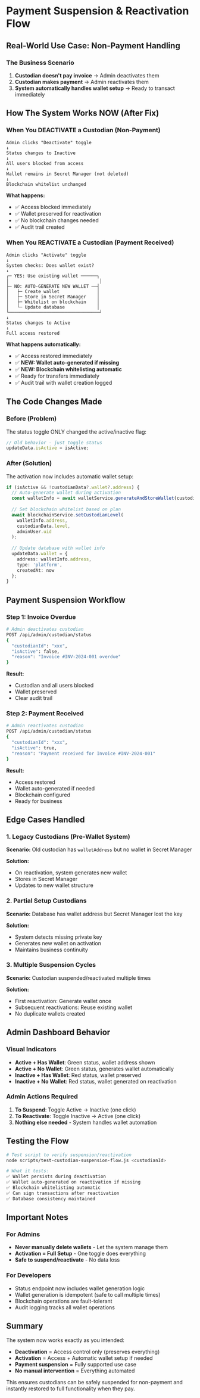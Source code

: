 # Payment Suspension & Reactivation Flow

## Real-World Use Case: Non-Payment Handling

### The Business Scenario
1. **Custodian doesn't pay invoice** → Admin deactivates them
2. **Custodian makes payment** → Admin reactivates them
3. **System automatically handles wallet setup** → Ready to transact immediately

## How The System Works NOW (After Fix)

### When You DEACTIVATE a Custodian (Non-Payment)

```
Admin clicks "Deactivate" toggle
↓
Status changes to Inactive
↓
All users blocked from access
↓
Wallet remains in Secret Manager (not deleted)
↓
Blockchain whitelist unchanged
```

**What happens:**
- ✅ Access blocked immediately
- ✅ Wallet preserved for reactivation
- ✅ No blockchain changes needed
- ✅ Audit trail created

### When You REACTIVATE a Custodian (Payment Received)

```
Admin clicks "Activate" toggle
↓
System checks: Does wallet exist?
↓
┌─ YES: Use existing wallet ──────┐
│                                  │
├─ NO: AUTO-GENERATE NEW WALLET ──┤
│   ├─ Create wallet              │
│   ├─ Store in Secret Manager    │
│   ├─ Whitelist on blockchain    │
│   └─ Update database            │
└──────────────────────────────────┘
↓
Status changes to Active
↓
Full access restored
```

**What happens automatically:**
- ✅ Access restored immediately
- ✅ **NEW: Wallet auto-generated if missing**
- ✅ **NEW: Blockchain whitelisting automatic**
- ✅ Ready for transfers immediately
- ✅ Audit trail with wallet creation logged

## The Code Changes Made

### Before (Problem)
The status toggle ONLY changed the active/inactive flag:
```typescript
// Old behavior - just toggle status
updateData.isActive = isActive;
```

### After (Solution)
The activation now includes automatic wallet setup:
```typescript
if (isActive && !custodianData?.wallet?.address) {
  // Auto-generate wallet during activation
  const walletInfo = await walletService.generateAndStoreWallet(custodianId);
  
  // Set blockchain whitelist based on plan
  await blockchainService.setCustodianLevel(
    walletInfo.address,
    custodianData.level,
    adminUser.uid
  );
  
  // Update database with wallet info
  updateData.wallet = {
    address: walletInfo.address,
    type: 'platform',
    createdAt: now
  };
}
```

## Payment Suspension Workflow

### Step 1: Invoice Overdue
```bash
# Admin deactivates custodian
POST /api/admin/custodian/status
{
  "custodianId": "xxx",
  "isActive": false,
  "reason": "Invoice #INV-2024-001 overdue"
}
```

**Result:**
- Custodian and all users blocked
- Wallet preserved
- Clear audit trail

### Step 2: Payment Received
```bash
# Admin reactivates custodian
POST /api/admin/custodian/status
{
  "custodianId": "xxx", 
  "isActive": true,
  "reason": "Payment received for Invoice #INV-2024-001"
}
```

**Result:**
- Access restored
- Wallet auto-generated if needed
- Blockchain configured
- Ready for business

## Edge Cases Handled

### 1. Legacy Custodians (Pre-Wallet System)
**Scenario:** Old custodian has `walletAddress` but no wallet in Secret Manager

**Solution:** 
- On reactivation, system generates new wallet
- Stores in Secret Manager
- Updates to new wallet structure

### 2. Partial Setup Custodians
**Scenario:** Database has wallet address but Secret Manager lost the key

**Solution:**
- System detects missing private key
- Generates new wallet on activation
- Maintains business continuity

### 3. Multiple Suspension Cycles
**Scenario:** Custodian suspended/reactivated multiple times

**Solution:**
- First reactivation: Generate wallet once
- Subsequent reactivations: Reuse existing wallet
- No duplicate wallets created

## Admin Dashboard Behavior

### Visual Indicators
- **Active + Has Wallet**: Green status, wallet address shown
- **Active + No Wallet**: Green status, generates wallet automatically
- **Inactive + Has Wallet**: Red status, wallet preserved
- **Inactive + No Wallet**: Red status, wallet generated on reactivation

### Admin Actions Required
1. **To Suspend**: Toggle Active → Inactive (one click)
2. **To Reactivate**: Toggle Inactive → Active (one click)
3. **Nothing else needed** - System handles wallet automation

## Testing the Flow

```bash
# Test script to verify suspension/reactivation
node scripts/test-custodian-suspension-flow.js <custodianId>

# What it tests:
✅ Wallet persists during deactivation
✅ Wallet auto-generated on reactivation if missing
✅ Blockchain whitelisting automatic
✅ Can sign transactions after reactivation
✅ Database consistency maintained
```

## Important Notes

### For Admins
- **Never manually delete wallets** - Let the system manage them
- **Activation = Full Setup** - One toggle does everything
- **Safe to suspend/reactivate** - No data loss

### For Developers
- Status endpoint now includes wallet generation logic
- Wallet generation is idempotent (safe to call multiple times)
- Blockchain operations are fault-tolerant
- Audit logging tracks all wallet operations

## Summary

The system now works exactly as you intended:
- **Deactivation** = Access control only (preserves everything)
- **Activation** = Access + Automatic wallet setup if needed
- **Payment suspension** = Fully supported use case
- **No manual intervention** = Everything automated

This ensures custodians can be safely suspended for non-payment and instantly restored to full functionality when they pay.